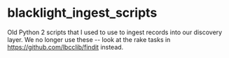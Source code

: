 # blacklight_ingest_scripts
Old Python 2 scripts that I used to use to ingest records into our discovery layer.  We no longer use these -- look at the rake tasks in https://github.com/lbcclib/findit instead.
